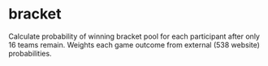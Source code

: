 # bracket

Calculate probability of winning bracket pool for each participant after only 16 teams remain. Weights each game outcome from external (538 website) probabilities.
